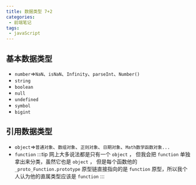 ```yaml
---
title: 数据类型 7+2
categories:
 - 前端笔记
tags:
 - javaScript
---
```

## 基本数据类型

+ `number`=>`NaN`、`isNaN`、`Infinity`、`parseInt`、`Number()`   
+ `string`  
+ `boolean`  
+ `null`  
+ `undefined`  
+ `symbol`  
+ `bigint`

## 引用数据类型

+ `object`=>`普通对象`、`数组对象`、`正则对象`、`日期对象`、`Math数学函数对象...`     
+ `function` 
:::tip
网上大多说法都是只有一个 `object` ， 但我会把 `function` 单独拿出来分类，虽然它也是 `object` ， 
但是每个函数他的 `_proto_Function.prototype` 原型链直接指向的是 `function` 原型，所以我个人认为他的直属类型应该是 `function`
:::



   
